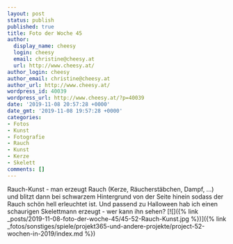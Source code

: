 ```yaml
---
layout: post
status: publish
published: true
title: Foto der Woche 45
author:
  display_name: cheesy
  login: cheesy
  email: christine@cheesy.at
  url: http://www.cheesy.at/
author_login: cheesy
author_email: christine@cheesy.at
author_url: http://www.cheesy.at/
wordpress_id: 40039
wordpress_url: http://www.cheesy.at/?p=40039
date: '2019-11-08 20:57:28 +0000'
date_gmt: '2019-11-08 19:57:28 +0000'
categories:
- Fotos
- Kunst
- Fotografie
- Rauch
- Kunst
- Kerze
- Skelett
comments: []
---
```

Rauch-Kunst - man erzeugt Rauch (Kerze, Räucherstäbchen, Dampf, ...) und blitzt dann bei schwarzem Hintergrund von der Seite hinein sodass der Rauch schön hell erleuchtet ist.
Und passend zu Halloween hab ich einen schaurigen Skelettmann erzeugt - wer kann ihn sehen?
[![]({% link _posts/2019-11-08-foto-der-woche-45/45-52-Rauch-Kunst.jpg %})]({% link _fotos/sonstiges/spiele/projekt365-und-andere-projekte/project-52-wochen-in-2019/index.md %})
